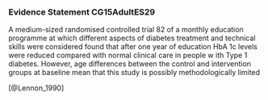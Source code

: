 ### Evidence Statement CG15AdultES29
A medium-sized randomised controlled trial 82 of a monthly education programme at which different aspects of diabetes treatment and technical skills were considered found that after one year of education HbA 1c levels were reduced compared with normal clinical care in people w ith Type 1 diabetes. However, age differences between the control and intervention groups at baseline mean that this study is possibly methodologically limited



[@Lennon_1990]
